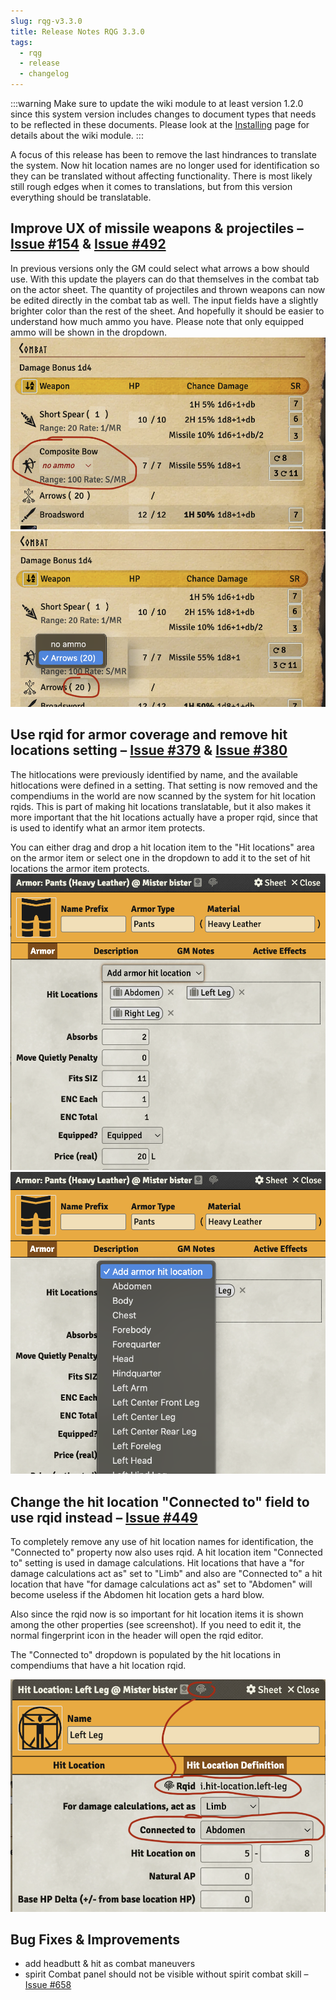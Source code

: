 ```yaml
---
slug: rqg-v3.3.0
title: Release Notes RQG 3.3.0
tags:
  - rqg
  - release
  - changelog
---
```


:::warning Make sure to update the wiki module to at least version 1.2.0 since this system version
includes changes to document types that needs to be reflected in these documents. Please look at the
[Installing](/docs/getting-started/installing) page for details about the wiki module. :::

A focus of this release has been to remove the last hindrances to translate the system. Now hit
location names are no longer used for identification so they can be translated without affecting
functionality. There is most likely still rough edges when it comes to translations, but from this
version everything should be translatable.

## Improve UX of missile weapons & projectiles – [Issue #154](https://github.com/sun-dragon-cult/fvtt-system-rqg/issues/154) & [Issue #492](https://github.com/sun-dragon-cult/fvtt-system-rqg/issues/492)

In previous versions only the GM could select what arrows a bow should use. With this update the
players can do that themselves in the combat tab on the actor sheet. The quantity of projectiles and
thrown weapons can now be edited directly in the combat tab as well. The input fields have a
slightly brighter color than the rest of the sheet. And hopefully it should be easier to understand
how much ammo you have. Please note that only equipped ammo will be shown in the dropdown.
![](no-ammo.png) ![](ammo-dropdown.png)

## Use rqid for armor coverage and remove hit locations setting – [Issue #379](https://github.com/sun-dragon-cult/fvtt-system-rqg/issues/379) & [Issue #380](https://github.com/sun-dragon-cult/fvtt-system-rqg/issues/380)

The hitlocations were previously identified by name, and the available hitlocations were defined in
a setting. That setting is now removed and the compendiums in the world are now scanned by the
system for hit location rqids. This is part of making hit locations translatable, but it also makes
it more important that the hit locations actually have a proper rqid, since that is used to identify
what an armor item protects.

You can either drag and drop a hit location item to the "Hit locations" area on the armor item or
select one in the dropdown to add it to the set of hit locations the armor item protects.
![](armor-sheet.png) ![](armor-dropdown.png)

## Change the hit location "Connected to" field to use rqid instead – [Issue #449](https://github.com/sun-dragon-cult/fvtt-system-rqg/issues/449)

To completely remove any use of hit location names for identification, the "Connected to" property
now also uses rqid. A hit location item "Connected to" setting is used in damage calculations. Hit
locations that have a "for damage calculations act as" set to "Limb" and also are "Connected to" a
hit location that have "for damage calculations act as" set to "Abdomen" will become useless if the
Abdomen hit location gets a hard blow.

Also since the rqid now is so important for hit location items it is shown among the other
properties (see screenshot). If you need to edit it, the normal fingerprint icon in the header will
open the rqid editor.

The "Connected to" dropdown is populated by the hit locations in compendiums that have a hit
location rqid.

![](hit-location-connectedto.png)

## Bug Fixes & Improvements

- add headbutt & hit as combat maneuvers
- spirit Combat panel should not be visible without spirit combat skill –
  [Issue #658](https://github.com/sun-dragon-cult/fvtt-system-rqg/issues/658)
